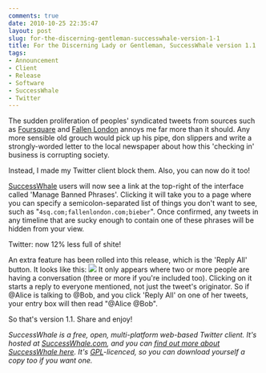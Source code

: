 ```yaml
---
comments: true
date: 2010-10-25 22:35:47
layout: post
slug: for-the-discerning-gentleman-successwhale-version-1-1
title: For the Discerning Lady or Gentleman, SuccessWhale version 1.1
tags:
- Announcement
- Client
- Release
- Software
- SuccessWhale
- Twitter
---
```


The sudden proliferation of peoples' syndicated tweets from sources such as [Foursquare](http://foursquare.com/) and [Fallen London](http://echobazaar.failbettergames.com/) annoys me far more than it should.  Any more sensible old grouch would pick up his pipe, don slippers and write a strongly-worded letter to the local newspaper about how this 'checking in' business is corrupting society.

Instead, I made my Twitter client block them.  Also, you can now do it too!

[SuccessWhale](https://successwhale.com/) users will now see a link at the top-right of the interface called 'Manage Banned Phrases'.  Clicking it will take you to a page where you can specify a semicolon-separated list of things you don't want to see, such as "`4sq.com;fallenlondon.com;bieber`".  Once confirmed, any tweets in any timeline that are sucky enough to contain one of these phrases will be hidden from your view.

Twitter: now 12% less full of shite!

An extra feature has been rolled into this release, which is the 'Reply All' button.  It looks like this: ![](https://successwhale.com/images/replyall.png)  It only appears where two or more people are having a conversation (three or more if you're included too).  Clicking on it starts a reply to everyone mentioned, not just the tweet's originator.  So if @Alice is talking to @Bob, and you click 'Reply All' on one of her tweets, your entry box will then read "@Alice @Bob".

So that's version 1.1.  Share and enjoy!

_SuccessWhale is a free, open, multi-platform web-based Twitter client.  It's hosted at [SuccessWhale.com](https://successwhale.com/), and you can [find out more about SuccessWhale here](/software/successwhale).  It's [GPL](http://www.gnu.org/licenses/gpl.html)-licenced, so you can download yourself a copy too if you want one._
